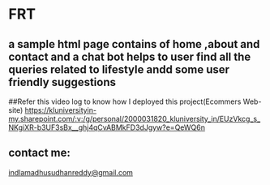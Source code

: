 # FRT

## a sample html page contains of home ,about and contact  and a chat bot helps to user find all the queries related to lifestyle andd some user friendly suggestions

##Refer this video log to know how I deployed this project(Ecommers Web-site)
https://kluniversityin-my.sharepoint.com/:v:/g/personal/2000031820_kluniversity_in/EUzVkcg_s_NKgiXR-b3UF3sBx__ghj4qCvABMkFD3dJgyw?e=QeWQ6n

## contact me:
indlamadhusudhanreddy@gmail.com 
